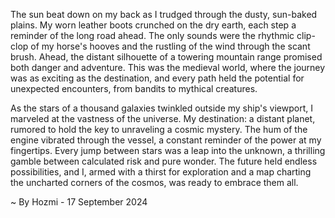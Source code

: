 
The sun beat down on my back as I trudged through the dusty, sun-baked plains. My worn leather boots crunched on the dry earth, each step a reminder of the long road ahead. The only sounds were the rhythmic clip-clop of my horse's hooves and the rustling of the wind through the scant brush. Ahead, the distant silhouette of a towering mountain range promised both danger and adventure. This was the medieval world, where the journey was as exciting as the destination, and every path held the potential for unexpected encounters, from bandits to mythical creatures. 

As the stars of a thousand galaxies twinkled outside my ship's viewport, I marveled at the vastness of the universe. My destination: a distant planet, rumored to hold the key to unraveling a cosmic mystery. The hum of the engine vibrated through the vessel, a constant reminder of the power at my fingertips.  Every jump between stars was a leap into the unknown, a thrilling gamble between calculated risk and pure wonder.  The future held endless possibilities, and I, armed with a thirst for exploration and a map charting the uncharted corners of the cosmos, was ready to embrace them all. 

~ By Hozmi - 17 September 2024
